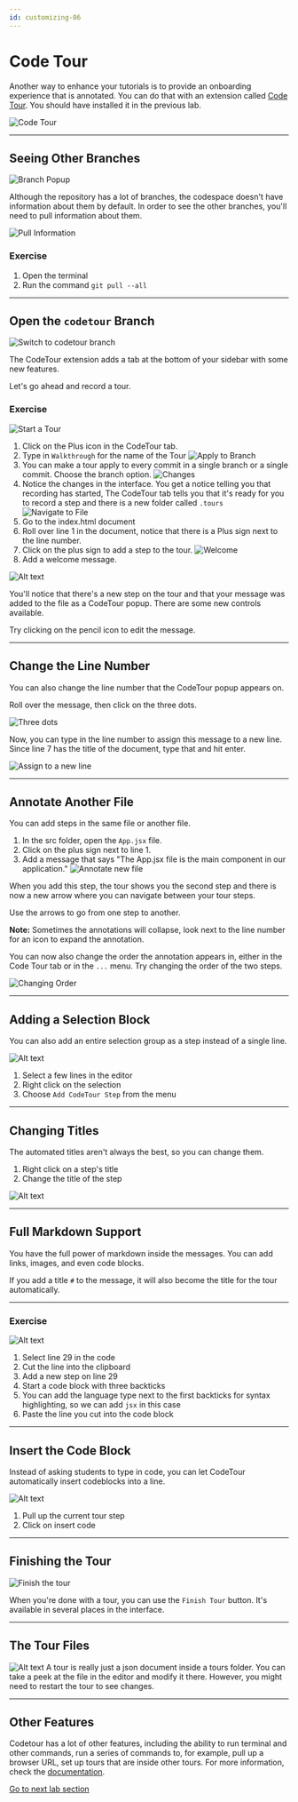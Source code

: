 ```yaml
---
id: customizing-06
---
```

# Code Tour

Another way to enhance your tutorials is to provide an onboarding experience that is annotated. You can do that with an extension called [Code Tour](https://marketplace.visualstudio.com/items?itemName=vsls-contrib.codetour). You should have installed it in the previous lab.

![Code Tour](screenshots/2022-11-08_04-03-05.png)

---

## Seeing Other Branches
![Branch Popup](screenshots/2022-11-08_04-09-58.png)

Although the repository has a lot of branches, the codespace doesn't have information about them by default. In order to see the other branches, you'll need to pull information about them.

![Pull Information](screenshots/2022-11-08_04-14-55.png)

### Exercise

1. Open the terminal
1. Run the command `git pull --all` 

---

## Open the `codetour` Branch
![Switch to codetour branch](screenshots/2022-11-08_04-45-02.png)

The CodeTour extension adds a tab at the bottom of your sidebar with some new features.

Let's go ahead and record a tour.

### Exercise
![Start a Tour](screenshots/2022-11-08_04-51-03.png)
1. Click on the Plus icon in the CodeTour tab.
1. Type in `Walkthrough` for the name of the Tour
![Apply to Branch](screenshots/2022-11-08_04-55-57.png)
1. You can make a tour apply to every commit in a single branch or a single commit. Choose the branch option.
![Changes](screenshots/2022-11-08_04-58-59.png)
1. Notice the changes in the interface. You get a notice telling you that recording has started, The CodeTour tab tells you that it's ready for you to record a step and there is a new folder called `.tours`
![Navigate to File](screenshots/2022-11-08_05-02-57.png)
1. Go to the index.html document
1. Roll over line 1 in the document, notice that there is a Plus sign next to the line number.
1. Click on the plus sign to add a step to the tour.
![Welcome](screenshots/2022-11-08_05-05-18.png)
1. Add a welcome message.

![Alt text](screenshots/2022-11-08_05-06-15.png)

You'll notice that there's a new step on the tour and that your message was added to the file as a CodeTour popup. There are some new controls available.


Try clicking on the pencil icon to edit the message.

---

## Change the Line Number
You can also change the line number that the CodeTour popup appears on.

Roll over the message, then click on the three dots.

![Three dots](screenshots/2022-11-08_05-10-31.png)

Now, you can type in the line number to assign this message to a new line. Since line 7 has the title of the document, type that and hit enter.

![Assign to a new line](screenshots/2022-11-08_05-12-37.png)

---

## Annotate Another File

You can add steps in the same file or another file.


1. In the src folder, open the `App.jsx` file.
1. Click on the plus sign next to line 1.
1. Add a message that says "The App.jsx file is the main component in our application."
![Annotate new file](screenshots/2022-11-08_05-19-12.png)

When you add this step, the tour shows you the second step and there is now a new arrow where you can navigate between your tour steps.

Use the arrows to go from one step to another. 

**Note:** Sometimes the annotations will collapse, look next to the line number for an icon to expand the annotation.

You can now also change the order the annotation appears in, either in the Code Tour tab or in the `...` menu. Try changing the order of the two steps.

![Changing Order](screenshots/2022-11-08_05-28-28.png)

---

## Adding a Selection Block

You can also add an entire selection group as a step instead of a single line.

![Alt text](screenshots/2022-11-08_06-25-16.png)

1. Select a few lines in the editor
1. Right click on the selection
1. Choose `Add CodeTour Step` from the menu

---

## Changing Titles

The automated titles aren't always the best, so you can change them. 

1. Right click on a step's title 
1. Change the title of the step

![Alt text](screenshots/2022-11-08_06-28-39.png)

---

## Full Markdown Support

You have the full power of markdown inside the messages. You can add links, images, and even code blocks.

If you add a title `#` to the message, it will also become the title for the tour automatically.

---

### Exercise

![Alt text](screenshots/2022-11-08_06-42-22.png)

1. Select line 29 in the code
1. Cut the line into the clipboard
1. Add a new step on line 29
1. Start a code block with three backticks
1. You can add the language type next to the first backticks for syntax highlighting, so we can add `jsx` in this case
1. Paste the line you cut into the code block

---

## Insert the Code Block

Instead of asking students to type in code, you can let CodeTour automatically insert codeblocks into a line.

![Alt text](screenshots/2022-11-08_06-50-54.png)

1. Pull up the current tour step
1. Click on insert code

---

## Finishing the Tour
![Finish the tour](screenshots/2022-11-08_06-58-19.png)

When you're done with a tour, you can use the `Finish Tour` button. It's available in several places in the interface.

---

## The Tour Files
![Alt text](screenshots/2022-11-08_07-02-04.png)
A tour is really just a json document inside a tours folder. You can take a peek at the file in the editor and modify it there. However, you might need to restart the tour to see changes.

---

## Other Features

Codetour has a lot of other features, including the ability to run terminal and other commands, run a series of commands to, for example, pull up a browser URL, set up tours that are inside other tours. For more information, check the [documentation](https://marketplace.visualstudio.com/items?itemName=vsls-contrib.codetour).

[Go to next lab section](/ray/lab-6.html)